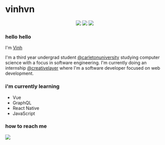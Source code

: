 # vinhvn

<p align="center">
  <img src="https://img.shields.io/badge/latest%20major%20release-jan.%202000-blueviolet" />
  <img src="https://visitor-badge.glitch.me/badge?page_id=vinhvn.vinhvn" />
  <img src="https://img.shields.io/badge/code%20quality-i%20do%20my%20best-limegreen" />
</p>

### hello hello

I'm [Vinh](https://vinhnguyen.ca)

I'm a third year undergrad student [@carletonuniversity](https://carleton.ca/) studying computer science with a focus in software engineering. I'm currently doing an internship [@creativelayer](https://creativelayer.com/) where I'm a software developer focused on web development.

### i'm currently learning

- Vue
- GraphQL
- React Native
- JavaScript

### how to reach me

<a href="mailto:me@vinhnguyen.ca"><img src="https://img.shields.io/badge/email-me%40vinhnguyen.ca-indianred" /></a>

